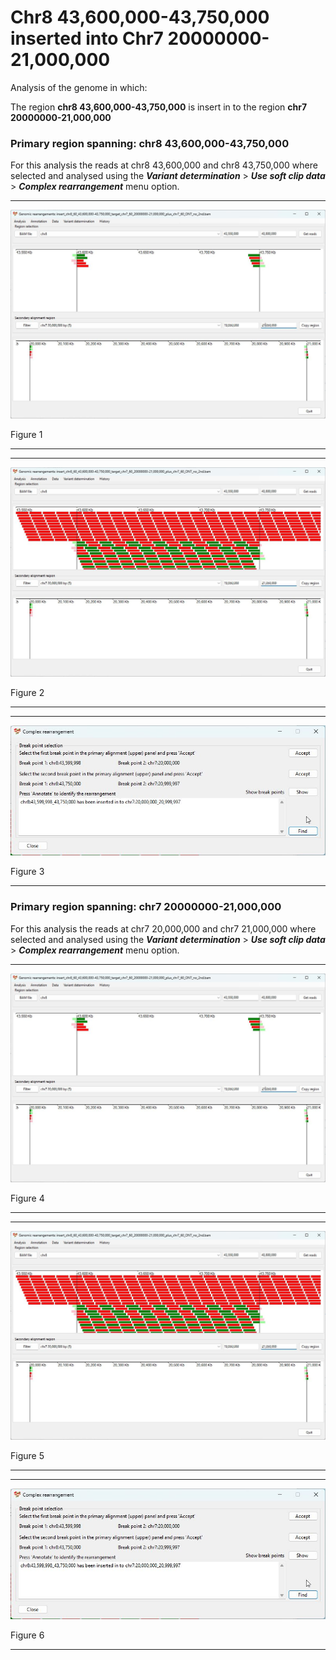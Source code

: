 # Chr8 43,600,000-43,750,000  inserted into Chr7 20000000-21,000,000

Analysis of the genome in which: 

The region **chr8 43,600,000-43,750,000** is insert in to the region **chr7 20000000-21,000,000**

### Primary region spanning: chr8 43,600,000-43,750,000 

For this analysis the reads at chr8 43,600,000 and chr8 43,750,000 where selected and analysed using the  ___Variant determination___ > ___Use soft clip data___ > ___Complex rearrangement___ menu option.

<hr />

![image](images/insert_chr8_60_43,600,000-43,750,000_target_chr7_60_20000000-21,000,000_plus_chr7_60_ONT_no_2nd_1.jpg)

Figure 1

<hr />

<hr />

![image](images/insert_chr8_60_43,600,000-43,750,000_target_chr7_60_20000000-21,000,000_plus_chr7_60_ONT_no_2nd_1_all.jpg)

Figure 2

<hr />

<hr />

![image](images/insert_chr8_60_43,600,000-43,750,000_target_chr7_60_20000000-21,000,000_plus_chr7_60_ONT_no_2nd_1_results.jpg)

Figure 3

<hr />

### Primary region spanning: chr7 20000000-21,000,000 

For this analysis the reads at chr7 20,000,000 and chr7 21,000,000 where selected and analysed using the  ___Variant determination___ > ___Use soft clip data___ > ___Complex rearrangement___ menu option.

<hr />

![image](images/insert_chr8_60_43,600,000-43,750,000_target_chr7_60_20000000-21,000,000_plus_chr7_60_ONT_no_2nd_1.jpg)

Figure 4

<hr />

<hr />

![image](images/insert_chr8_60_43,600,000-43,750,000_target_chr7_60_20000000-21,000,000_plus_chr7_60_ONT_no_2nd_1_all.jpg)

Figure 5

<hr />

<hr />

![image](images/insert_chr8_60_43,600,000-43,750,000_target_chr7_60_20000000-21,000,000_plus_chr7_60_ONT_no_2nd_1_results.jpg)

Figure 6

<hr />

